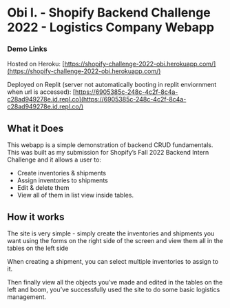# Obi I. - Shopify Backend Challenge 2022 - Logistics Company Webapp

### Demo Links

Hosted on Heroku: [https://shopify-challenge-2022-obi.herokuapp.com/](https://shopify-challenge-2022-obi.herokuapp.com/)

Deployed on Replit (server not automatically booting in replit enviornment when url is accessed): [https://6905385c-248c-4c2f-8c4a-c28ad949278e.id.repl.co](https://6905385c-248c-4c2f-8c4a-c28ad949278e.id.repl.co/)

## **What it Does**

This webapp is a simple demonstration of backend CRUD fundamentals. This was built as my submission for Shopify’s Fall 2022 Backend Intern Challenge and it allows a user to:

- Create inventories & shipments
- Assign inventories to shipments
- Edit & delete them
- View all of them in list view inside tables.

## How it works

The site is very simple - simply create the inventories and shipments you want using the forms on the right side of the screen and view them all in the tables on the left side

When creating a shipment, you can select multiple inventories to assign to it. 

Then finally view all the objects you’ve made and edited in the tables on the left and boom, you’ve successfully used the site to do some basic logistics management.

